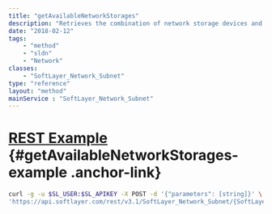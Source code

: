 ```yaml
---
title: "getAvailableNetworkStorages"
description: "Retrieves the combination of network storage devices and replicas this subnet has NOT been granted access to. Allows for filtering based on storage device type. "
date: "2018-02-12"
tags:
    - "method"
    - "sldn"
    - "Network"
classes:
    - "SoftLayer_Network_Subnet"
type: "reference"
layout: "method"
mainService : "SoftLayer_Network_Subnet"
---
```


# [REST Example](#getAvailableNetworkStorages-example) <a href="/article/rest/"><i class="fas fa-question"></i></a> {#getAvailableNetworkStorages-example .anchor-link} 
```bash
curl -g -u $SL_USER:$SL_APIKEY -X POST -d '{"parameters": [string]}' \
'https://api.softlayer.com/rest/v3.1/SoftLayer_Network_Subnet/{SoftLayer_Network_SubnetID}/getAvailableNetworkStorages'
```
